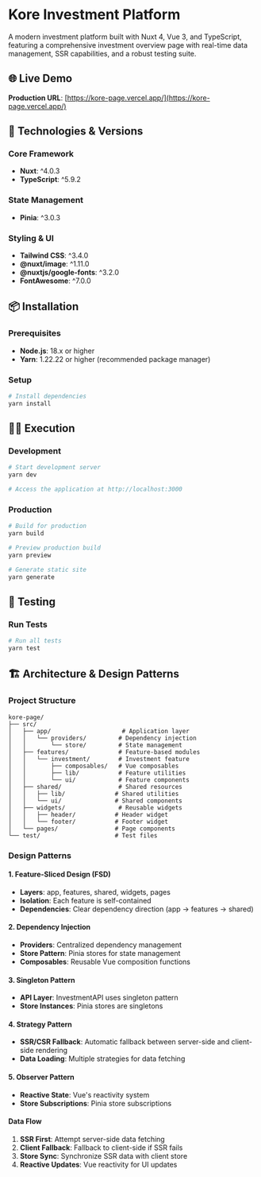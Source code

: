 # Kore Investment Platform

A modern investment platform built with Nuxt 4, Vue 3, and TypeScript, featuring a comprehensive investment overview page with real-time data management, SSR capabilities, and a robust testing suite.

## 🌐 Live Demo

**Production URL**: [https://kore-page.vercel.app/](https://kore-page.vercel.app/)

## 🚀 Technologies & Versions

### Core Framework

- **Nuxt**: ^4.0.3
- **TypeScript**: ^5.9.2

### State Management

- **Pinia**: ^3.0.3

### Styling & UI

- **Tailwind CSS**: ^3.4.0
- **@nuxt/image**: ^1.11.0
- **@nuxtjs/google-fonts**: ^3.2.0
- **FontAwesome**: ^7.0.0

## 📦 Installation

### Prerequisites

- **Node.js**: 18.x or higher
- **Yarn**: 1.22.22 or higher (recommended package manager)

### Setup

```bash
# Install dependencies
yarn install
```

## 🏃‍♂️ Execution

### Development

```bash
# Start development server
yarn dev

# Access the application at http://localhost:3000
```

### Production

```bash
# Build for production
yarn build

# Preview production build
yarn preview

# Generate static site
yarn generate
```

## 🧪 Testing

### Run Tests

```bash
# Run all tests
yarn test

```

## 🏗️ Architecture & Design Patterns

### Project Structure

```
kore-page/
├── src/
│   ├── app/                    # Application layer
│   │   └── providers/         # Dependency injection
│   │       └── store/         # State management
│   ├── features/              # Feature-based modules
│   │   └── investment/        # Investment feature
│   │       ├── composables/   # Vue composables
│   │       ├── lib/           # Feature utilities
│   │       └── ui/            # Feature components
│   ├── shared/                # Shared resources
│   │   ├── lib/              # Shared utilities
│   │   └── ui/               # Shared components
│   ├── widgets/               # Reusable widgets
│   │   ├── header/           # Header widget
│   │   └── footer/           # Footer widget
│   └── pages/                # Page components
└── test/                     # Test files
```

### Design Patterns

#### 1. **Feature-Sliced Design (FSD)**

- **Layers**: app, features, shared, widgets, pages
- **Isolation**: Each feature is self-contained
- **Dependencies**: Clear dependency direction (app → features → shared)

#### 2. **Dependency Injection**

- **Providers**: Centralized dependency management
- **Store Pattern**: Pinia stores for state management
- **Composables**: Reusable Vue composition functions

#### 3. **Singleton Pattern**

- **API Layer**: InvestmentAPI uses singleton pattern
- **Store Instances**: Pinia stores are singletons

#### 4. **Strategy Pattern**

- **SSR/CSR Fallback**: Automatic fallback between server-side and client-side rendering
- **Data Loading**: Multiple strategies for data fetching

#### 5. **Observer Pattern**

- **Reactive State**: Vue's reactivity system
- **Store Subscriptions**: Pinia store subscriptions

#### Data Flow

1. **SSR First**: Attempt server-side data fetching
2. **Client Fallback**: Fallback to client-side if SSR fails
3. **Store Sync**: Synchronize SSR data with client store
4. **Reactive Updates**: Vue reactivity for UI updates
